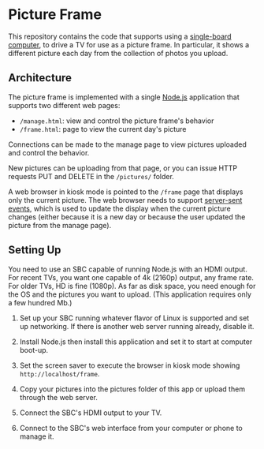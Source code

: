 # Picture Frame

This repository contains the code that supports using a
[single-board computer](https://en.wikipedia.org/wiki/Single-board_computer),
to drive a TV for use as a picture frame.
In particular, it shows a different picture each day from the collection of photos you upload.

## Architecture

The picture frame is implemented with a single [Node.js](https://en.wikipedia.org/wiki/Node.js)
application that supports two different web pages:
 - `/manage.html`: view and control the picture frame's behavior
 - `/frame.html`: page to view the current day's picture

Connections can be made to the manage page to view pictures uploaded and control the behavior.

New pictures can be uploading from that page, or you can issue HTTP requests PUT and DELETE in the
`/pictures/` folder.

A web browser in kiosk mode is pointed to the `/frame` page that displays only the current picture.
The web browser needs to support
[server-sent events](https://developer.mozilla.org/en-US/docs/Web/API/Server-sent_events/Using_server-sent_events),
which is used to update the display when the current picture changes (either because it is a new
day or because the user updated the picture from the manage page).

## Setting Up

You need to use an SBC capable of running Node.js with an HDMI output. For recent TVs, you want
one capable of 4k (2160p) output, any frame rate. For older TVs, HD is fine (1080p).
As far as disk space, you need enough for the OS and the pictures you want to upload.
(This application requires only a few hundred Mb.)

1. Set up your SBC running whatever flavor of Linux is supported and set up networking.
   If there is another web server running already, disable it.

2. Install Node.js then install this application and set it to start at computer boot-up.

3. Set the screen saver to execute the browser in kiosk mode showing `http://localhost/frame`.

4. Copy your pictures into the pictures folder of this app or upload them through the web server.

5. Connect the SBC's HDMI output to your TV.

6. Connect to the SBC's web interface from your computer or phone to manage it.
